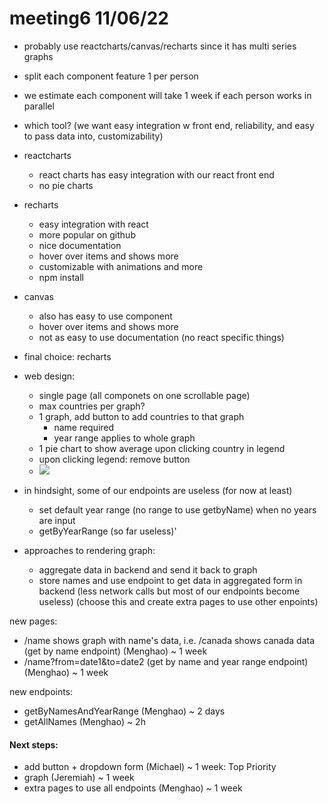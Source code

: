 # meeting6 11/06/22

- probably use reactcharts/canvas/recharts since it has multi series graphs
- split each component feature 1 per person
- we estimate each component will take 1 week if each person works in parallel

- which tool? (we want easy integration w front end, reliability, and easy to pass data into, customizability)

- reactcharts
    - react charts has easy integration with our react front end
    - no pie charts
- recharts
    - easy integration with react
    - more popular on github
    - nice documentation
    - hover over items and shows more
    - customizable with animations and more
    - npm install
- canvas
    - also has easy to use component
    - hover over items and shows more
    - not as easy to use documentation (no react specific things)

- final choice: recharts

- web design:
    - single page (all componets on one scrollable page)
    - max countries per graph?
    - 1 graph, add button to add countries to that graph
        - name required
        - year range applies to whole graph
    - 1 pie chart to show average upon clicking country in legend
    - upon clicking legend: remove button
    - ![](https://i.imgur.com/SXsJRQW.png)

- in hindsight, some of our endpoints are useless (for now at least)
    - set default year range (no range to use getbyName) when no years are input
    - getByYearRange (so far useless)'

- approaches to rendering graph:
    - aggregate data in backend and send it back to graph
    - store names and use endpoint to get data in aggregated form in backend (less network calls but most of our endpoints become useless) (choose this and create extra pages to use other enpoints)

new pages:
- /name shows graph with name's data, i.e. /canada shows canada data (get by name endpoint) (Menghao) ~ 1 week
- /name?from=date1&to=date2 (get by name and year range endpoint) (Menghao) ~ 1 week

new endpoints:
- getByNamesAndYearRange (Menghao) ~ 2 days
- getAllNames (Menghao) ~ 2h


#### Next steps:
- add button + dropdown form (Michael) ~ 1 week: Top Priority
- graph (Jeremiah) ~ 1 week
- extra pages to use all endpoints (Menghao) ~ 1 week
